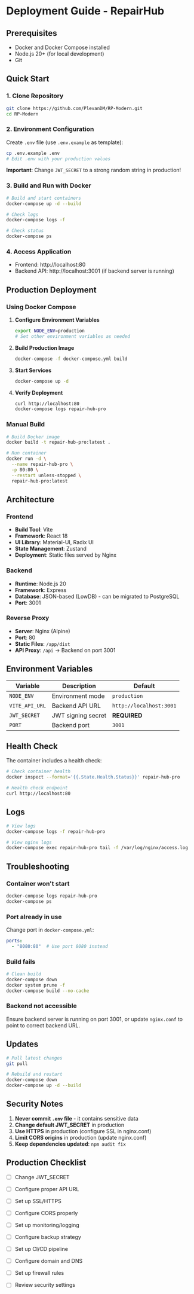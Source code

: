 # Deployment Guide - RepairHub

## Prerequisites

- Docker and Docker Compose installed
- Node.js 20+ (for local development)
- Git

## Quick Start

### 1. Clone Repository

```bash
git clone https://github.com/PlevanDM/RP-Modern.git
cd RP-Modern
```

### 2. Environment Configuration

Create `.env` file (use `.env.example` as template):

```bash
cp .env.example .env
# Edit .env with your production values
```

**Important**: Change `JWT_SECRET` to a strong random string in production!

### 3. Build and Run with Docker

```bash
# Build and start containers
docker-compose up -d --build

# Check logs
docker-compose logs -f

# Check status
docker-compose ps
```

### 4. Access Application

- Frontend: http://localhost:80
- Backend API: http://localhost:3001 (if backend server is running)

## Production Deployment

### Using Docker Compose

1. **Configure Environment Variables**
   ```bash
   export NODE_ENV=production
   # Set other environment variables as needed
   ```

2. **Build Production Image**
   ```bash
   docker-compose -f docker-compose.yml build
   ```

3. **Start Services**
   ```bash
   docker-compose up -d
   ```

4. **Verify Deployment**
   ```bash
   curl http://localhost:80
   docker-compose logs repair-hub-pro
   ```

### Manual Build

```bash
# Build Docker image
docker build -t repair-hub-pro:latest .

# Run container
docker run -d \
  --name repair-hub-pro \
  -p 80:80 \
  --restart unless-stopped \
  repair-hub-pro:latest
```

## Architecture

### Frontend
- **Build Tool**: Vite
- **Framework**: React 18
- **UI Library**: Material-UI, Radix UI
- **State Management**: Zustand
- **Deployment**: Static files served by Nginx

### Backend
- **Runtime**: Node.js 20
- **Framework**: Express
- **Database**: JSON-based (LowDB) - can be migrated to PostgreSQL
- **Port**: 3001

### Reverse Proxy
- **Server**: Nginx (Alpine)
- **Port**: 80
- **Static Files**: `/app/dist`
- **API Proxy**: `/api` → Backend on port 3001

## Environment Variables

| Variable | Description | Default |
|----------|-------------|---------|
| `NODE_ENV` | Environment mode | `production` |
| `VITE_API_URL` | Backend API URL | `http://localhost:3001` |
| `JWT_SECRET` | JWT signing secret | **REQUIRED** |
| `PORT` | Backend port | `3001` |

## Health Check

The container includes a health check:

```bash
# Check container health
docker inspect --format='{{.State.Health.Status}}' repair-hub-pro

# Health check endpoint
curl http://localhost:80
```

## Logs

```bash
# View logs
docker-compose logs -f repair-hub-pro

# View nginx logs
docker-compose exec repair-hub-pro tail -f /var/log/nginx/access.log
```

## Troubleshooting

### Container won't start
```bash
docker-compose logs repair-hub-pro
docker-compose ps
```

### Port already in use
Change port in `docker-compose.yml`:
```yaml
ports:
  - "8080:80"  # Use port 8080 instead
```

### Build fails
```bash
# Clean build
docker-compose down
docker system prune -f
docker-compose build --no-cache
```

### Backend not accessible
Ensure backend server is running on port 3001, or update `nginx.conf` to point to correct backend URL.

## Updates

```bash
# Pull latest changes
git pull

# Rebuild and restart
docker-compose down
docker-compose up -d --build
```

## Security Notes

1. **Never commit `.env` file** - it contains sensitive data
2. **Change default JWT_SECRET** in production
3. **Use HTTPS** in production (configure SSL in nginx.conf)
4. **Limit CORS origins** in production (update nginx.conf)
5. **Keep dependencies updated**: `npm audit fix`

## Production Checklist

- [ ] Change JWT_SECRET
- [ ] Configure proper API URL
- [ ] Set up SSL/HTTPS
- [ ] Configure CORS properly
- [ ] Set up monitoring/logging
- [ ] Configure backup strategy
- [ ] Set up CI/CD pipeline
- [ ] Configure domain and DNS
- [ ] Set up firewall rules
- [ ] Review security settings

